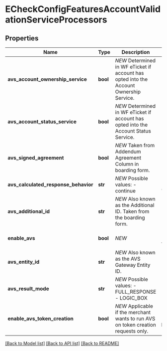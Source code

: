 # ECheckConfigFeaturesAccountValidationServiceProcessors

## Properties
Name | Type | Description | Notes
------------ | ------------- | ------------- | -------------
**avs_account_ownership_service** | **bool** | *NEW* Determined in WF eTicket if account has opted into the Account Ownership Service. | [optional] 
**avs_account_status_service** | **bool** | *NEW* Determined in WF eTicket if account has opted into the Account Status Service. | [optional] 
**avs_signed_agreement** | **bool** | *NEW* Taken from Addendum Agreement Column in boarding form. | [optional] 
**avs_calculated_response_behavior** | **str** | *NEW*  Possible values: - continue | [optional] [default to 'continue']
**avs_additional_id** | **str** | *NEW* Also known as the Additional ID. Taken from the boarding form. | [optional] 
**enable_avs** | **bool** | *NEW* | [optional] [default to True]
**avs_entity_id** | **str** | *NEW* Also known as the AVS Gateway Entity ID. | [optional] 
**avs_result_mode** | **str** | *NEW*  Possible values: - FULL_RESPONSE - LOGIC_BOX | [optional] 
**enable_avs_token_creation** | **bool** | *NEW* Applicable if the merchant wants to run AVS on token creation requests only. | [optional] [default to False]

[[Back to Model list]](../README.md#documentation-for-models) [[Back to API list]](../README.md#documentation-for-api-endpoints) [[Back to README]](../README.md)


